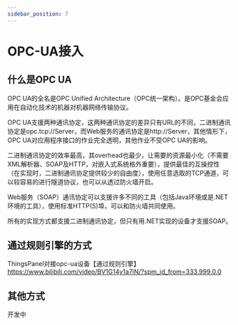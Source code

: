 ```yaml
---
sidebar_position: 7
---
```


# OPC-UA接入

## 什么是OPC UA

OPC UA的全名是OPC Unified Architecture（OPC统一架构）。是OPC基金会应用在自动化技术的机器对机器网络传输协议。

OPC UA支援两种通讯协定，这两种通讯协定的差异只有URL的不同，二进制通讯协定是opc.tcp://Server，而Web服务的通讯协定是http://Server，其他情形下，OPC UA对应用程序接口的作业完全透明，其他作业不受OPC UA的影响。

二进制通讯协定的效率最高，其overhead也最少，让需要的资源最小化（不需要XML解析器、SOAP及HTTP，对嵌入式系统格外重要），提供最佳的互操控性（在实现时，二进制通讯协定提供较少的自由度），使用任意选取的TCP通道，可以较容易的进行隧道协议，也可以从透过防火墙开启。

Web服务（SOAP）通讯协定可以支援许多不同的工具（包括Java环境或是.NET环境的工具），使用标准HTTP(S)埠，可以和防火墙共同使用。

所有的实现方式都支援二进制通讯协定，但只有用.NET实现的设备才支援SOAP。

## 通过规则引擎的方式

ThingsPanel对接opc-ua设备【通过规则引擎】  
https://www.bilibili.com/video/BV1G14y1a7iN/?spm_id_from=333.999.0.0

## 其他方式

开发中
